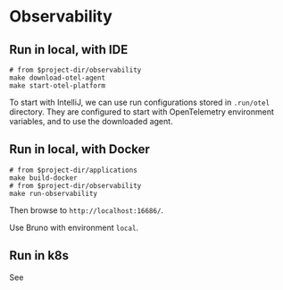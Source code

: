 # Observability

## Run in local, with IDE

```shell
# from $project-dir/observability
make download-otel-agent
make start-otel-platform
```

To start with IntelliJ, we can use run configurations stored in `.run/otel` directory.
They are configured to start with OpenTelemetry environment variables, and to use the downloaded agent.

## Run in local, with Docker

```shell
# from $project-dir/applications
make build-docker
# from $project-dir/observability
make run-observability
```

Then browse to `http://localhost:16686/`.

Use Bruno with environment `local`.

## Run in k8s

See 
